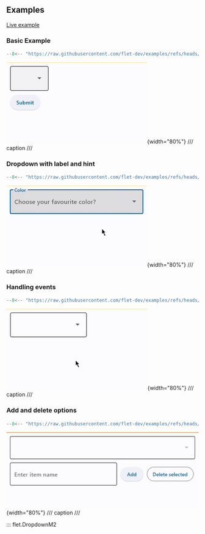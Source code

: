 ## Examples

[Live example](https://flet-controls-gallery.fly.dev/input/dropdown)

### Basic Example

```python
--8<-- "https://raw.githubusercontent.com/flet-dev/examples/refs/heads/v1-docs/python/controls/dropdown-m2/basic.py"
```

![basic](https://raw.githubusercontent.com/flet-dev/examples/v1-docs/python/controls/dropdown-m2/media/basic.gif){width="80%"}
/// caption
///

### Dropdown with label and hint

```python
--8<-- "https://raw.githubusercontent.com/flet-dev/examples/refs/heads/v1-docs/python/controls/dropdown-m2/label-and-hint.py"
```

![label-and-hint](https://raw.githubusercontent.com/flet-dev/examples/v1-docs/python/controls/dropdown-m2/media/label-and-hint.gif){width="80%"}
/// caption
///

### Handling events

```python
--8<-- "https://raw.githubusercontent.com/flet-dev/examples/refs/heads/v1-docs/python/controls/dropdown-m2/handling-events.py"
```

![handling-events](https://raw.githubusercontent.com/flet-dev/examples/v1-docs/python/controls/dropdown-m2/media/handling-events.gif){width="80%"}
/// caption
///


### Add and delete options

```python
--8<-- "https://raw.githubusercontent.com/flet-dev/examples/refs/heads/v1-docs/python/controls/dropdown-m2/add-and-delete-options.py"
```

![add-and-delete-options](https://raw.githubusercontent.com/flet-dev/examples/v1-docs/python/controls/dropdown-m2/media/add-and-delete-options.gif){width="80%"}
/// caption
///

::: flet.DropdownM2
